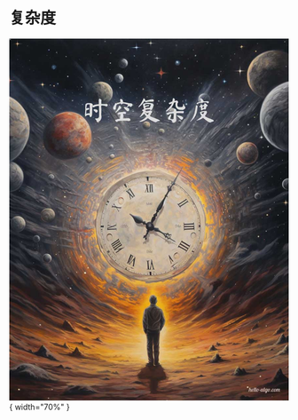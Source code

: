 # 复杂度

<div class="center-table" markdown>

![复杂度](../assets/covers/chapter_complexity_analysis.jpg){ width="70%" }

</div>
